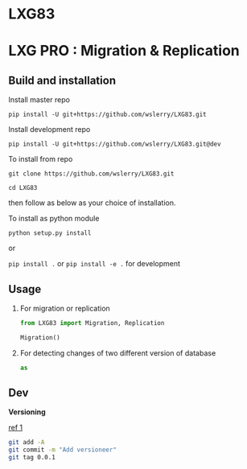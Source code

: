 # LXG83

# LXG PRO : Migration & Replication

## Build and installation

Install master repo

`pip install -U git+https://github.com/wslerry/LXG83.git`



Install development repo

`pip install -U git+https://github.com/wslerry/LXG83.git@dev`



To install from repo

`git clone https://github.com/wslerry/LXG83.git`

`cd LXG83`

then follow as below as your choice of installation.

To install as python module

`python setup.py install`

or

`pip install .` or `pip install -e .` for development

## Usage

1. For migration or replication

   ```python
   from LXG83 import Migration, Replication
   
   Migration()
   ```


2. For detecting changes of two different version of database

   ```python
   as
   ```

   

## Dev

**Versioning**

[ref 1](https://jacobtomlinson.dev/posts/2020/versioning-and-formatting-your-python-code/)

```bash
git add -A
git commit -m "Add versioneer"
git tag 0.0.1
```


